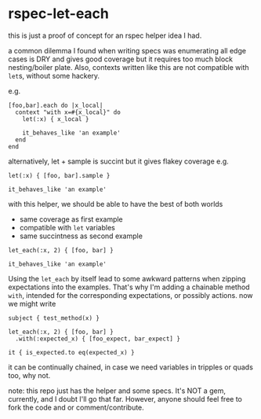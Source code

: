 # rspec-let-each

this is just a proof of concept for an rspec helper idea I had.

a common dilemma I found when writing specs was
enumerating all edge cases is DRY and gives good coverage
but it requires too much block nesting/boiler plate.
Also, contexts written like this are not compatible with `let`s,
without some hackery.

e.g.
```
[foo,bar].each do |x_local|
  context "with x=#{x_local}" do
    let(:x) { x_local }

    it_behaves_like 'an example'
  end
end
```

alternatively, let + sample is succint
but it gives flakey coverage
e.g.
```
let(:x) { [foo, bar].sample }

it_behaves_like 'an example'
```

with this helper, we should be able to have the best of both worlds
 - same coverage as first example
 - compatible with `let` variables
 - same succintness as second example
```
let_each(:x, 2) { [foo, bar] }

it_behaves_like 'an example'
```

Using the `let_each` by itself lead to some awkward patterns when zipping expectations into the examples.
That's why I'm adding a chainable method `with`, intended for the corresponding expectations, or possibly actions.
now we might write
```
subject { test_method(x) }

let_each(:x, 2) { [foo, bar] }
  .with(:expected_x) { [foo_expect, bar_expect] }

it { is_expected.to eq(expected_x) }
```
it can be continually chained, in case we need variables in tripples or quads too, why not.

note: this repo just has the helper and some specs. It's NOT a gem, currently, and I doubt I'll go that far.
However, anyone should feel free to fork the code and or comment/contribute.
